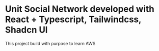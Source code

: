 # Unit Social Network developed with React + Typescript, Tailwindcss, Shadcn UI

This project build with purpose to learn AWS